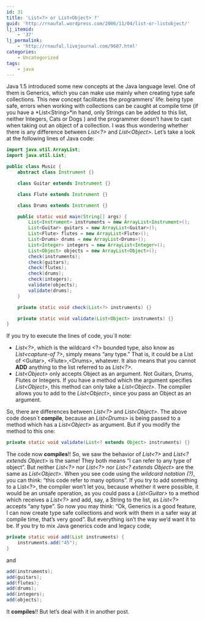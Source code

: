 ```yaml
---
id: 31
title: 'List<?> or List<Object> ?'
guid: 'http://rnaufal.wordpress.com/2006/11/04/list-or-listobject/'
lj_itemid:
    - '37'
lj_permalink:
    - 'http://rnaufal.livejournal.com/9687.html'
categories:
    - Uncategorized
tags:
    - java
---
```


Java 1.5 introduced some new concepts at the Java language level. One of them is Generics, which you can make use mainly when creating type safe collections. This new concept facilitates the programmers’ life: being type safe, errors when working with collections can be caught at compile time (if you have a *List&lt;String&gt;*in hand, only Strings can be added to this list, neither Integers, Cats or Dogs ) and the programmer doesn’t have to cast when taking out an object of a collection. I was thus wondering whether there is any difference between *List&lt;?&gt;* and *List&lt;Object&gt;*. Let’s take a look at the following lines of Java code:

```java
import java.util.ArrayList;
import java.util.List;

public class Music {
    abstract class Instrument {}

    class Guitar extends Instrument {}

    class Flute extends Instrument {}

    class Drums extends Instrument {}

    public static void main(String[] args) {
        List<Instrument> instruments = new ArrayList<Instrument>();
        List<Guitar> guitars = new ArrayList<Guitar>();
        List<Flute> flutes = new ArrayList<Flute>();
        List<Drums> drums = new ArrayList<Drums>();
        List<Integer> integers = new ArrayList<Integer>();
        List<Object> objects = new ArrayList<Object>();
        check(instruments);
        check(guitars);
        check(flutes);
        check(drums);
        check(integers);
        validate(objects);
        validate(drums);
    }

    private static void check(List<?> instruments) {}

    private static void validate(List<Object> instruments) {}
}
```

If you try to execute the lines of code, you´ll note:

- *List&lt;?&gt;*, which is the wildcard &lt;?&gt; bounded type, also know as *List&lt;capture-of ?&gt;*, simply means “any type.” That is, it could be a List of &lt;Guitar&gt;, &lt;Flute&gt;,&lt;Drums&gt;, whatever. It also means that you cannot **ADD** anything to the list referred to as *List&lt;?&gt;*.
- *List&lt;Object&gt;* only accepts Object as an argument. Not Guitars, Drums, Flutes or Integers. If you have a method which the argument specifies *List&lt;Object&gt;*, this method can only take a *List&lt;Object&gt;*. The compiler allows you to add to the *List&lt;Object&gt;*, since you pass an Object as an argument.

So, there are differences between *List&lt;?&gt;* and *List&lt;Object&gt;*. The above code doesn´t **compile**, because an *List&lt;Drums&gt;* is being passed to a method which has a *List&lt;Object&gt;* as argument. But if you modify the method to this one:

```java
private static void validate(List<? extends Object> instruments) {}
```

The code now **compiles**!! So, we saw the behavior of *List&lt;?&gt;* and *List&lt;? extends Object&gt;* is the same! They both means “I can refer to any type of object”. But neither *List&lt;?&gt;* nor *List&lt;?&gt;* nor *List&lt;? extends Object&gt;* are the same as *List&lt;Object&gt;*. When you see code using the *wildcard notation (?)*, you can think: “this code refer to many options”. If you try to add something to a List&lt;?&gt;, the compiler won’t let you, because whether it were possible, it would be an unsafe operation, as you could pass a *List&lt;Guitar&gt;* to a method which receives a *List&lt;?&gt;* and add, say, a String to the list, as *List&lt;?&gt;* accepts “any type”. So now you may think: “Ok, Generics is a good feature, I can now create type safe collections and work with them in a safer way at compile time, that’s very good”. But everything isn’t the way we’d want it to be. If you try to mix Java generics code and legacy code,

```java
private static void add(List instruments) {
    instruments.add("45");
}
```

and

```java
add(instruments);
add(guitars);
add(flutes);
add(drums);
add(integers);
add(objects);
```

It **compiles**!! But let’s deal with it in another post.